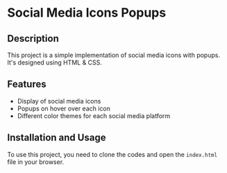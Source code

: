 # Social Media Icons Popups

## Description

This project is a simple implementation of social media icons with popups. It's designed using HTML & CSS.

## Features

- Display of social media icons
- Popups on hover over each icon
- Different color themes for each social media platform

## Installation and Usage

To use this project, you need to clone the codes and open the `index.html` file in your browser.
